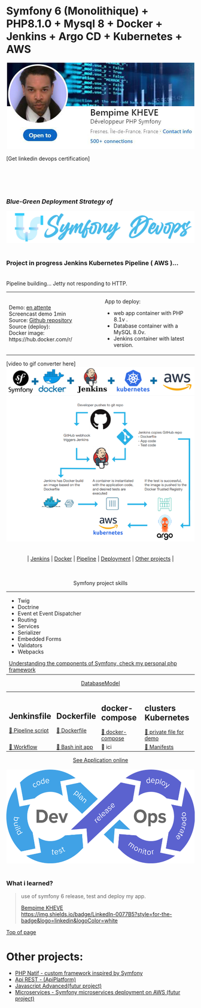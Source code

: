 # Symfony 6 (Monolithique) + PHP8.1.0 + Mysql 8 + Docker + Jenkins + Argo CD + Kubernetes + AWS

<div align="center"><a href="https://www.linkedin.com/in/bempime-kheve/"><img src="public/images/linkedinbadge.png"></a></div>
<p>[Get linkedin devops certification]</p>

#
<br><br>
<h3><em>Blue-Green Deployment Strategy of </em></h3>
<div align="center"><img src="public/images/symfony-devops.png" alt="image"></div>
<br/>

### Project in progress Jenkins Kubernetes Pipeline ( AWS )... <br><br>
Pipeline building... Jetty not responding to HTTP.

<div align="center">
    <table>
        <tr>
            <td>
                Demo: <a href="#">en attente</a><br>
                Screencast demo 1min<br> 
                Source: <a href="https://github.com/Juju075/symfony-devops">Github repository</a> <br>
                Source (deploy): <br>
                Docker image: https://hub.docker.com/r/ <br>
            </td>
            <td>
                <em>
                </em>
                <p>App to deploy:</p>
                <ul>
                <li>web app container with PHP 8.1v .</li>
                <li>Database container with a MySQL 8.0v.</li>
                <li>Jenkins container with latest version.</li>
                </ul>
            </td>
        </tr>
    </table>
</div>
[video to gif converter here]
<br/>
<div align="center">
    <img src="public/images/docker-kubernetes.png" >
</div>
<div align="center">
    <img src="public/images/ci-cd.png" alt="image">
</div>
<br/>
<br/>

<!--
<img src="https://camo.githubusercontent.com/1286ca53c148499090f035cf8808a51d071a80bbd19e810ac18f07b635fbfb08/68747470733a2f2f636972636c6563692e636f6d2f67682f73696c617268692f73796d666f6e792d646f636b65722d63692e7376673f7374796c653d737667" alt="CircleCI" data-canonical-src="https://circleci.com/gh/silarhi/symfony-docker-ci.svg?style=svg" style="max-width: 100%;">
https://img.shields.io/badge/LinkedIn-0077B5?style=for-the-badge&logo=linkedin&logoColor=white
-->
<div align="center">
| <a href="https://github.com/Juju075/symfony-devops#-what-is-jenkins">Jenkins</a> |
<a href="https://github.com/Juju075/symfony-devops#docker">Docker</a> | <a href="#">Pipeline</a> | <a href="https://github.com/Juju075/symfony-devops#the-deployment-process-on-a-casual-hosting-platform">Deployment</a> | <a href="https://github.com/Juju075/symfony-devops#other-projects">Other projects</a> |
</div>
<br><br>
<div align="center">
<table>
    <thead>
        <tr>
            <p>Symfony project skills</p>
        </tr>
    </thead>
    <tr>
    <td>
    <ul>
        <li>Twig</li>
        <li>Doctrine</li>
        <li>Event et Event Dispatcher</li>
        <li>Routing</li>
        <li>Services</li>
        <li>Serializer</li>
        <li>Embedded Forms</li>
        <li>Validators</li>
        <li>Webpacks</li>
    </ul>
<a href="https://github.com/Juju075/php-framework">Understanding the components of Symfony, check my personal php framework</a> 
</table>
</div>
<div align="center">
    <table>
        <tr>
            <td>
            <h2>Jenkinsfile</h2>
            <a href="https://github.com/Juju075/symfony-devops/blob/kubernetes/Jenkinsfile">📄 Pipeline script</a>
            </td>
                <td>
                <h2>Dockerfile</h2>
                <a href="https://github.com/Juju075/symfony-devops/blob/main/Dockerfile">📄 Dockerfile</a>
            </td>
        <td>
            <h2>docker-compose</h2>
            <a href="https://github.com/Juju075/symfony-devops/blob/main/docker-compose.yml">📄 docker-compose</a>
        </td>
        <td>
            <h2>clusters Kubernetes</h2>
            <a href="https://github.com/Juju075/symfony-devops/blob/main/.kube/config/kubeconfig.yaml">📄 private file for demo</a>
        </td>
        </tr>
        <tr>
            <a href="https://github.com/Juju075/symfony-devops/blob/main/UML/databaseModeling.JPG">DatabaseModel</a>
            <td>
                <a href="">📄 Workflow</a>
            </td>
        <td>
            <a href="https://github.com/Juju075/symfony-devops/blob/main/docker/docker.sh">📄 Bash init app</a>
        </td>
        <td>📄 ici</td>
        <td>
            <a href="https://github.com/Juju075/symfony-devops/tree/main/.kube/manifests">📄 Manifests</a>
        </td>
        </tr>
    </table>
</div>

<div align="center">
<a href="#">See Application online</a>
</div>
<br>
<div align="center"><img src="public/images/cicd-gotestr.png" height="250"  alt="image"></div>
<br/>

### What i learned?

> use of symfony 6 release, test and deploy my app.
>
> [Bempime KHEVE](https://www.linkedin.com/in/bempime-kheve/)<br/>
> https://img.shields.io/badge/LinkedIn-0077B5?style=for-the-badge&logo=linkedin&logoColor=white

<a href="https://github.com/Juju075/symfony-devops#symfony-6-monolithique--php810--mysql-8--docker--jenkins--kubernetes--aws">Top of page</a>

# Other projects:

<ul>
    <li><a href="https://github.com/Juju075/php-framework">PHP Natif - custom framework inspired by Symfony</a></li>
    <li><a href="https://github.com/Juju075/api-rest">Api REST - (ApiPlatform)</a></li>
    <li><a href="#">Javascript Advanced(futur project)</a></li>
    <li><a href="#">Microservices - Symfony microservices deployment on AWS (futur project)</a></li>
</ul>
<br>
